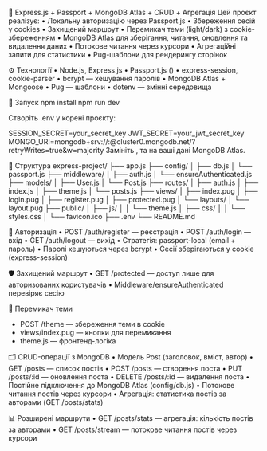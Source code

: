 🔐 Express.js + Passport + MongoDB Atlas + CRUD + Агрегація
Цей проєкт реалізує:
• 	Локальну авторизацію через Passport.js
• 	Збереження сесій у cookies
• 	Захищений маршрут 
• 	Перемикач теми (light/dark) з cookie-збереженням
• 	MongoDB Atlas для зберігання, читання, оновлення та видалення даних
• 	Потокове читання через курсори
• 	Агрегаційні запити для статистики
• 	Pug-шаблони для рендерингу сторінок

⚙️ Технології
• 	Node.js, Express.js
• 	Passport.js ()
• 	express-session, cookie-parser
• 	bcrypt — хешування паролів
• 	MongoDB Atlas + Mongoose
• 	Pug — шаблони
• 	dotenv — змінні середовища

🚀 Запуск
npm install
npm run dev

Створіть .env у корені проєкту:

SESSION_SECRET=your_secret_key
JWT_SECRET=your_jwt_secret_key
MONGO_URI=mongodb+srv://<username>:<password>@cluster0.mongodb.net/<dbname>?retryWrites=true&w=majority
Замініть <username>, <password> та <dbname> на ваші дані MongoDB Atlas.

📁 Структура
express-project/
├── app.js
├── config/
│   ├── db.js
│   └── passport.js
├── middleware/
│   ├── auth.js
│   └── ensureAuthenticated.js
├── models/
│   ├── User.js
│   └── Post.js
├── routes/
│   ├── auth.js
│   ├── index.js
│   ├── theme.js
│   └── posts.js
├── views/
│   ├── index.pug
│   ├── login.pug
│   ├── register.pug
│   ├── protected.pug
│   └── layouts/
│       └── layout.pug
├── public/
│   ├── js/
│   │   └── theme.js
│   ├── css/
│   │   └── styles.css
│   └── favicon.ico
├── .env
└── README.md


🔑 Авторизація
•   POST /auth/register  — реєстрація
•   POST /auth/login — вхід
•   GET /auth/logout  — вихід
• 	Стратегія: passport-local (email + пароль)
• 	Паролі хешуються через bcrypt
• 	Сесії зберігаються у cookie (express-session)

🛡️ Захищений маршрут
• 	GET /protected  — доступ лише для авторизованих користувачів
• 	Middleware/ensureAuthenticated перевіряє сесію

🎨 Перемикач теми
- POST /theme — збереження теми в cookie
- views/index.pug — кнопки для перемикання
- theme.js — фронтенд-логіка

🗂️ CRUD-операції з MongoDB
• 	Модель Post (заголовок, вміст, автор)
• 	GET /posts — список постів
• 	POST /posts — створення поста
• 	PUT /posts/:id — оновлення поста
• 	DELETE /posts/:id — видалення поста
• 	Постійне підключення до MongoDB Atlas (config/db.js)
• 	Потокове читання постів через курсори
• 	Агрегація: статистика постів за авторами (GET /posts/stats)

📊 Розширені маршрути
• 	GET /posts/stats — агрегація: кількість постів за авторами
• 	GET /posts/stream — потокове читання постів через курсори














